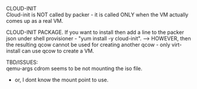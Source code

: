 CLOUD-INIT  
Cloud-init is NOT called by packer - it is called ONLY when the VM actually comes up as a real VM.  
  
CLOUD-INIT PACKAGE. 
If you want to install then add a line to the packer json under shell provisioner - "yum install -y cloud-init". 
--> HOWEVER, then the resulting qcow cannot be used for creating another qcow - only virt-install can use qcow to create a VM. 

TBD/ISSUES:  
qemu-args cdrom seems to be not mounting the iso file. 
- or, I dont know the mount point to use. 
